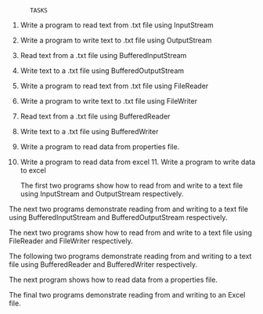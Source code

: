 

          TASKS

  
1. Write a program to read text from .txt file using InputStream
2. Write a program to write text to .txt file using OutputStream
3. Read text from a .txt file using BufferedInputStream
4. Write text to a .txt file using BufferedOutputStream
5. Write a program to read text from .txt file using FileReader
6. Write a program to write text to .txt file using FileWriter
7. Read text from a .txt file using BufferedReader
8. Write text to a .txt file using BufferedWriter
9. Write a program to read data from properties file.
10. Write a program to read data from excel 11. Write a program to write data to excel



     The first two programs show how to read from and write to a text file using InputStream and OutputStream respectively.

The next two programs demonstrate reading from and writing to a text file using BufferedInputStream and BufferedOutputStream respectively.

The next two programs show how to read from and write to a text file using FileReader and FileWriter respectively.

The following two programs demonstrate reading from and writing to a text file using BufferedReader and BufferedWriter respectively.

The next program shows how to read data from a properties file.

The final two programs demonstrate reading from and writing to an Excel file.
